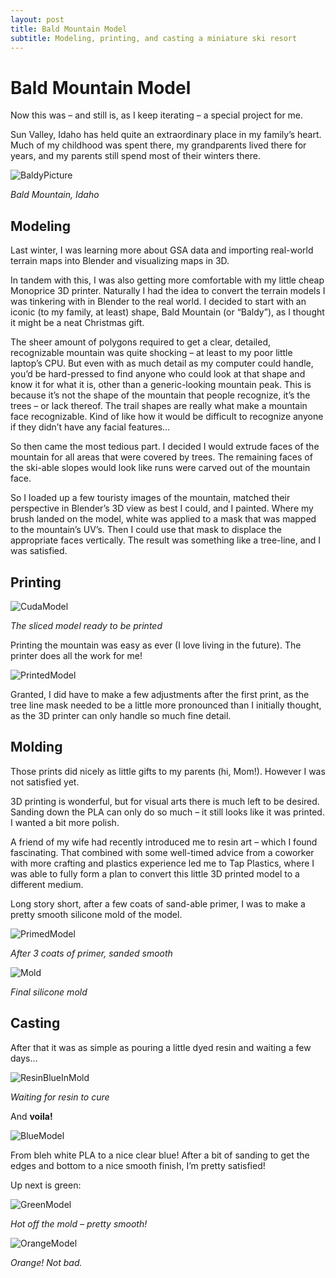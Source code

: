 ```yaml
---
layout: post
title: Bald Mountain Model
subtitle: Modeling, printing, and casting a miniature ski resort
---
```


# Bald Mountain Model

Now this was – and still is, as I keep iterating – a special project for me.

Sun Valley, Idaho has held quite an extraordinary place in my family’s heart. Much of my childhood was spent there, my grandparents lived there for years, and my parents still spend most of their winters there.

![BaldyPicture](https://upload.wikimedia.org/wikipedia/commons/d/da/Baldmountainid.jpg)

*Bald Mountain, Idaho*

## Modeling

Last winter, I was learning more about GSA data and importing real-world terrain maps into Blender and visualizing maps in 3D.

In tandem with this, I was also getting more comfortable with my little cheap Monoprice 3D printer. Naturally I had the idea to convert the terrain models I was tinkering with in Blender to the real world. I decided to start with an iconic (to my family, at least) shape, Bald Mountain (or “Baldy”), as I thought it might be a neat Christmas gift.

The sheer amount of polygons required to get a clear, detailed, recognizable mountain was quite shocking – at least to my poor little laptop’s CPU. But even with as much detail as my computer could handle, you’d be hard-pressed to find anyone who could look at that shape and know it for what it is, other than a generic-looking mountain peak. This is because it’s not the shape of the mountain that people recognize, it’s the trees – or lack thereof. The trail shapes are really what make a mountain face recognizable. Kind of like how it would be difficult to recognize anyone if they didn’t have any facial features…

So then came the most tedious part. I decided I would extrude faces of the mountain for all areas that were covered by trees. The remaining faces of the ski-able slopes would look like runs were carved out of the mountain face.

So I loaded up a few touristy images of the mountain, matched their perspective in Blender’s 3D view as best I could, and I painted. Where my brush landed on the model, white was applied to a mask that was mapped to the mountain’s UV’s. Then I could use that mask to displace the appropriate faces vertically. The result was something like a tree-line, and I was satisfied.

## Printing

![CudaModel](https://blakejarvisdesign.files.wordpress.com/2020/11/baldy_screen_cura.png?w=1400)

*The sliced model ready to be printed*

Printing the mountain was easy as ever (I love living in the future). The printer does all the work for me!

![PrintedModel](https://blakejarvisdesign.files.wordpress.com/2020/11/20200124_101015.jpg?strip=info&w=2000)

Granted, I did have to make a few adjustments after the first print, as the tree line mask needed to be a little more pronounced than I initially thought, as the 3D printer can only handle so much fine detail.

## Molding

Those prints did nicely as little gifts to my parents (hi, Mom!). However I was not satisfied yet.

3D printing is wonderful, but for visual arts there is much left to be desired. Sanding down the PLA can only do so much – it still looks like it was printed. I wanted a bit more polish.

A friend of my wife had recently introduced me to resin art – which I found fascinating. That combined with some well-timed advice from a coworker with more crafting and plastics experience led me to Tap Plastics, where I was able to fully form a plan to convert this little 3D printed model to a different medium.

Long story short, after a few coats of sand-able primer, I was to make a pretty smooth silicone mold of the model.

![PrimedModel](https://blakejarvisdesign.files.wordpress.com/2020/11/20200721_075655.jpg?w=536)

*After 3 coats of primer, sanded smooth*

![Mold](https://blakejarvisdesign.files.wordpress.com/2020/11/20200721_075645.jpg?w=214&zoom=2)

*Final silicone mold*

## Casting

After that it was as simple as pouring a little dyed resin and waiting a few days…

![ResinBlueInMold](https://blakejarvisdesign.files.wordpress.com/2020/11/20200722_155621.jpg?w=572)

*Waiting for resin to cure*

And **voila!**

![BlueModel](https://blakejarvisdesign.files.wordpress.com/2020/11/20200723_085520.jpg?strip=info&w=2000)

From bleh white PLA to a nice clear blue! After a bit of sanding to get the edges and bottom to a nice smooth finish, I’m pretty satisfied!

Up next is green:

![GreenModel](https://blakejarvisdesign.files.wordpress.com/2020/11/20201113_152947.jpg?w=778&h=1384)

*Hot off the mold – pretty smooth!*

![OrangeModel](https://blakejarvisdesign.files.wordpress.com/2020/11/20201118_110433.jpg?strip=info&w=2000)

*Orange! Not bad.*